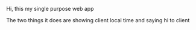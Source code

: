 Hi, this my single purpose web app

The two things it does are showing client local time and saying hi to client
